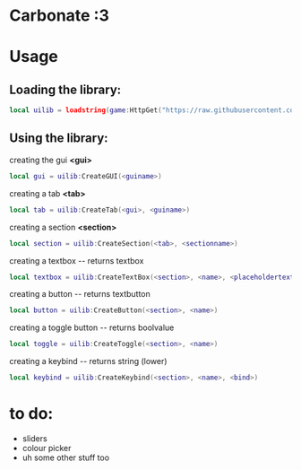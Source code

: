 
# Carbonate :3

# Usage
## Loading the library:
```lua
local uilib = loadstring(game:HttpGet("https://raw.githubusercontent.com/kedachii/uilib/main/library.lua", true))()
```
## Using the library:
creating the gui **\<gui>**
```lua
local gui = uilib:CreateGUI(<guiname>)
```

creating a tab  **\<tab>**
```lua
local tab = uilib:CreateTab(<gui>, <guiname>)
```

creating a section **\<section>**
```lua
local section = uilib:CreateSection(<tab>, <sectionname>)
```

creating a textbox -- returns textbox
```lua
local textbox = uilib:CreateTextBox(<section>, <name>, <placeholdertext>)
```

creating a button  -- returns textbutton
```lua
local button = uilib:CreateButton(<section>, <name>)
```

creating a toggle button  -- returns boolvalue
```lua
local toggle = uilib:CreateToggle(<section>, <name>)
```

creating a keybind -- returns string (lower)
```lua
local keybind = uilib:CreateKeybind(<section>, <name>, <bind>)
```

# to do:
 - sliders
 - colour picker
 - uh some other stuff too



